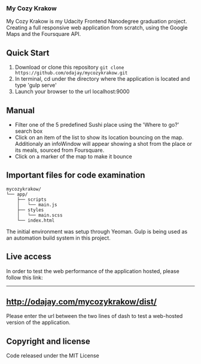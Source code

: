 <p align="center"><h3>My Cozy Krakow</h3></p>

My Cozy Krakow is my Udacity Frontend Nanodegree graduation project. Creating a full responsive web application from scratch, using the Google Maps and the Foursquare API.

## Quick Start

1. Download or clone this repository `git clone https://github.com/odajay/mycozykrakow.git`
2. In terminal, cd under the directory where the application is located and type 'gulp serve'
3. Launch your browser to the url localhost:9000

## Manual

- Filter one of the 5 predefined Sushi place using the 'Where to go?' search box
- Click on an item of the list to show its location bouncing on the map. Additionaly an infoWindow will appear showing a shot from the place or its meals, sourced from Foursquare.
- Click on a marker of the map to make it bounce

## Important files for code examination

```
mycozykrakow/
└── app/
    ├── scripts
    │   └── main.js
    ├── styles
    │   └── main.scss
    └── index.html
```

The initial environment was setup through Yeoman. Gulp is being used as an automation build system in this project.

## Live access

In order to test the web performance of the application hosted, please follow this link: 

-------------------------------------
http://odajay.com/mycozykrakow/dist/
-------------------------------------

 Please enter the url between the two lines of dash to test a web-hosted version of the application.

## Copyright and license

Code released under the MIT License